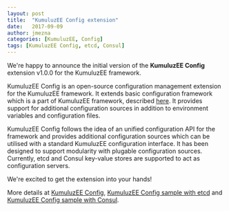```yaml
---
layout: post
title:  "KumuluzEE Config extension"
date:   2017-09-09
author: jmezna
categories: [KumuluzEE, Config]
tags: [KumuluzEE Config, etcd, Consul]
---
```


We're happy to announce the initial version of the **KumuluzEE Config**
extension v1.0.0 for the KumuluzEE framework.

<!--more-->

KumuluzEE Config is an open-source configuration management extension for the KumuluzEE framework. It extends basic
configuration framework which is a part of KumuluzEE framework, described
[here](https://github.com/kumuluz/kumuluzee/wiki/Configuration). It provides support for additional configuration
sources in addition to environment variables and configuration files.

KumuluzEE Config follows the idea of an unified configuration API for the framework and provides additional
configuration sources which can be utilised with a standard KumuluzEE configuration interface. It has been
designed to support modularity with plugable configuration sources. Currently, etcd and
Consul key-value stores are supported to act as configuration servers.

We're excited to get the extension into your hands!

More details at [KumuluzEE Config](https://github.com/kumuluz/kumuluzee-config/blob/master/README.md),
[KumuluzEE Config sample with etcd](https://github.com/kumuluz/kumuluzee-samples/tree/master/kumuluzee-config-etcd) and
[KumuluzEE Config sample with Consul](https://github.com/kumuluz/kumuluzee-samples/tree/master/kumuluzee-config-consul).
